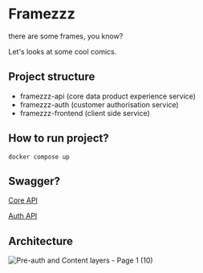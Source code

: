 # Framezzz
there are some frames, you know?

Let's looks at some cool comics.

## Project structure

- framezzz-api (core data product experience service)
- framezzz-auth (customer authorisation service)
- framezzz-frontend (client side service)

## How to run project?

```shell
docker compose up
```

## Swagger?

[Core API](https://github.com/CyberBoyzzz/Framezzz/blob/main/framezzz-api/cmd/server/docs/swagger.yaml)

[Auth API](https://github.com/CyberBoyzzz/Framezzz/blob/main/framezzz-auth/docs/swagger.yml)


## Architecture


![Pre-auth and Content layers - Page 1 (10)](https://github.com/user-attachments/assets/41b7b6ed-691c-49dc-94a6-15c257e20706)
